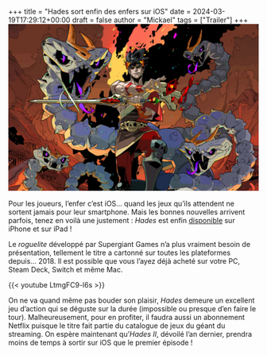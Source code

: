 +++
title = "Hades sort enfin des enfers sur iOS"
date = 2024-03-19T17:29:12+00:00
draft = false
author = "Mickael"
tags = ["Trailer"]
+++
![Le jeu Hades](hades.jpg "Sur iOS, Hades se joue au tactile mais aussi avec une manette, ouf.")


Pour les joueurs, l’enfer c’est iOS… quand les jeux qu’ils attendent ne sortent jamais pour leur smartphone. Mais les bonnes nouvelles arrivent parfois, tenez en voilà une justement : *Hades* est enfin [disponible](https://apps.apple.com/fr/app/hades-netflix/id6450063142) sur iPhone et sur iPad ! 

Le *roguelite* développé par Supergiant Games n’a plus vraiment besoin de présentation, tellement le titre a cartonné sur toutes les plateformes depuis… 2018. Il est possible que vous l’ayez déjà acheté sur votre PC, Steam Deck, Switch et même Mac.

{{< youtube LtmgFC9-l6s >}} 

On ne va quand même pas bouder son plaisir, *Hades* demeure un excellent jeu d’action qui se déguste sur la durée (impossible ou presque d’en faire le tour). Malheureusement, pour en profiter, il faudra aussi un abonnement Netflix puisque le titre fait partie du catalogue de jeux du géant du streaming. On espère maintenant qu’*Hades II*, dévoilé l’an dernier, prendra moins de temps à sortir sur iOS que le premier épisode !